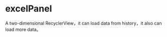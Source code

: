 # excelPanel
A two-dimensional RecyclerView，it can load data from history，it also can load more data。
